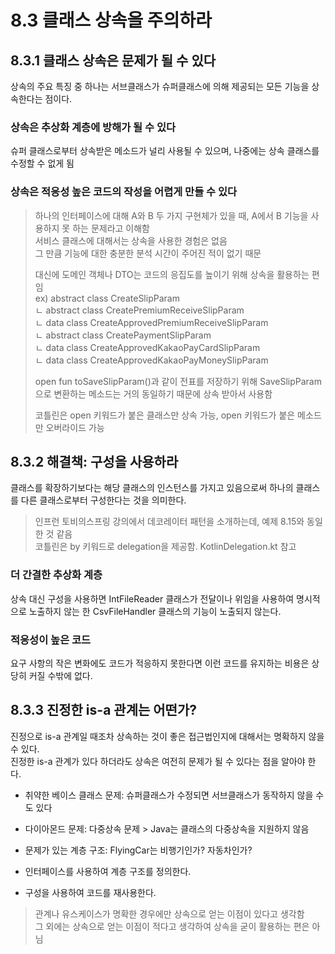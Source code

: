 # 8.3 클래스 상속을 주의하라

## 8.3.1 클래스 상속은 문제가 될 수 있다

상속의 주요 특징 중 하나는 서브클래스가 슈퍼클래스에 의해 제공되는 모든 기능을 상속한다는 점이다.  

### 상속은 추상화 계층에 방해가 될 수 있다

슈퍼 클래스로부터 상속받은 메소드가 널리 사용될 수 있으며, 나중에는 상속 클래스를 수정할 수 없게 됨  

### 상속은 적응성 높은 코드의 작성을 어렵게 만들 수 있다

> 하나의 인터페이스에 대해 A와 B 두 가지 구현체가 있을 때, A에서 B 기능을 사용하지 못 하는 문제라고 이해함  
> 서비스 클래스에 대해서는 상속을 사용한 경험은 없음  
> 그 만큼 기능에 대한 충분한 분석 시간이 주어진 적이 없기 때문  
> 
> 대신에 도메인 객체나 DTO는 코드의 응집도를 높이기 위해 상속을 활용하는 편임  
> ex) abstract class CreateSlipParam  
>       ㄴ abstract class CreatePremiumReceiveSlipParam  
>           ㄴ data class CreateApprovedPremiumReceiveSlipParam  
>       ㄴ abstract class CreatePaymentSlipParam  
>           ㄴ data class CreateApprovedKakaoPayCardSlipParam  
>           ㄴ data class CreateApprovedKakaoPayMoneySlipParam  
> 
> open fun toSaveSlipParam()과 같이 전표를 저장하기 위해 SaveSlipParam으로 변환하는 메소드는 거의 동일하기 때문에 상속 받아서 사용함  
>
> 코틀린은 open 키워드가 붙은 클래스만 상속 가능, open 키워드가 붙은 메소드만 오버라이드 가능  

## 8.3.2 해결책: 구성을 사용하라

클래스를 확장하기보다는 해당 클래스의 인스턴스를 가지고 있음으로써 하나의 클래스를 다른 클래스로부터 구성한다는 것을 의미한다.  

> 인프런 토비의스프링 강의에서 데코레이터 패턴을 소개하는데, 예제 8.15와 동일한 것 같음  
> 코틀린은 by 키워드로 delegation을 제공함. KotlinDelegation.kt 참고  

### 더 간결한 추상화 계층

상속 대신 구성을 사용하면 IntFileReader 클래스가 전달이나 위임을 사용하여 명시적으로 노출하지 않는 한 CsvFileHandler 클래스의 기능이 노출되지 않는다.  

### 적응성이 높은 코드

요구 사항의 작은 변화에도 코드가 적응하지 못한다면 이런 코드를 유지하는 비용은 상당히 커질 수밖에 없다.  

## 8.3.3 진정한 is-a 관계는 어떤가?

진정으로 is-a 관계일 때조차 상속하는 것이 좋은 접근법인지에 대해서는 명확하지 않을 수 있다.  
진정한 is-a 관계가 있다 하더라도 상속은 여전히 문제가 될 수 있다는 점을 알아야 한다.  

- 취약한 베이스 클래스 문제: 슈퍼클래스가 수정되면 서브클래스가 동작하지 않을 수도 있다  
- 다이아몬드 문제: 다중상속 문제 > Java는 클래스의 다중상속을 지원하지 않음  
- 문제가 있는 계층 구조: FlyingCar는 비행기인가? 자동차인가?

- 인터페이스를 사용하여 계층 구조를 정의한다.
- 구성을 사용하여 코드를 재사용한다.

> 관계나 유스케이스가 명확한 경우에만 상속으로 얻는 이점이 있다고 생각함  
> 그 외에는 상속으로 얻는 이점이 적다고 생각하여 상속을 굳이 활용하는 편은 아님  

